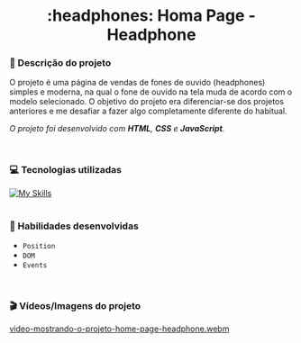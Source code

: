 <h1 align='center'> :headphones: Homa Page - Headphone</h1>

### :pushpin: Descrição do projeto

<p>
  O projeto é uma página de vendas de fones de ouvido (headphones) simples e moderna, na qual o fone de ouvido na tela muda de 
  acordo com o modelo selecionado. O objetivo do projeto era diferenciar-se dos projetos anteriores e me desafiar a fazer algo 
  completamente diferente do habitual.

  <em>O projeto foi desenvolvido com <strong>HTML</strong>, <strong>CSS</strong> e <strong>JavaScript</strong>.</em>
  
</p><br>


### :computer: Tecnologias utilizadas

[![My Skills](https://skillicons.dev/icons?i=html,css,javascript)](https://skillicons.dev)
<br><br>


### :art: Habilidades desenvolvidas

- `Position`
- `DOM`
- `Events`
<br>

### :clapper: Vídeos/Imagens do projeto

[video-mostrando-o-projeto-home-page-headphone.webm](https://github.com/DhabiaRamos/Home-Page-Headphone/assets/158091611/6ffbe2a5-20c1-473d-8e9e-5e18bc1cfc1a)
